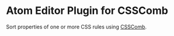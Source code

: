 # Atom Editor Plugin for CSSComb

Sort properties of one or more CSS rules using [CSSComb](http://csscomb.com/).
